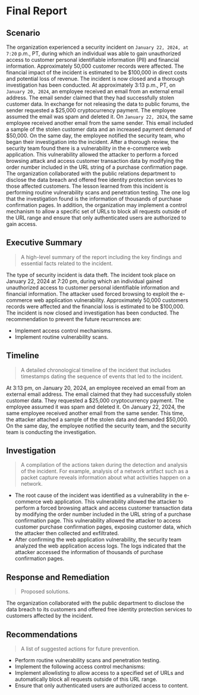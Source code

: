 # Final Report

## Scenario 

The organization experienced a security incident on `January 22, 2024, at 7:20` p.m., PT, during which an individual was able to gain unauthorized access to customer personal identifiable information (PII) and financial information. Approximately 50,000 customer records were affected. The financial impact of the incident is estimated to be $100,000 in direct costs and potential loss of revenue. The incident is now closed and a thorough investigation has been conducted. At approximately 3:13 p.m., PT, on `January 20, 2024`, an employee received an email from an external email address. The email sender claimed that they had successfully stolen customer data. In exchange for not releasing the data to public forums, the sender requested a $25,000 cryptocurrency payment. The employee assumed the email was spam and deleted it. On `January 22, 2024`, the same employee received another email from the same sender. This email included a sample of the stolen customer data and an increased payment demand of $50,000. On the same day, the employee notified the security team, who began their investigation into the incident. After a thorough review, the security team found there is a vulnerability in the e-commerce web application. This vulnerability allowed the attacker to perform a forced browsing attack and access customer transaction data by modifying the order number included in the URL string of a purchase confirmation page. The organization collaborated with the public relations department to disclose the data breach and offered free identity protection services to those affected customers. The lesson learned from this incident is performing routine vulnerability scans and penetration testing. The one log that the investigation found is the information of thousands of purchase confirmation pages. In addition, the organization may implement a control mechanism to allow a specific set of URLs to block all requests outside of the URL range and ensure that only authenticated users are authorized to gain access.

## Executive Summary 
> A high-level summary of the report including the key findings and essential facts related to the incident.

The type of security incident is data theft. The incident took place on January 22, 2024 at 7:20 pm, during which an individual gained unauthorized access to customer personal identifiable information and financial information. The attacker used forced browsing to exploit the e-commerce web application vulnerability. Approximately 50,000 customers records were affected and the financial loss is estimated to be $100,000. The incident is now closed and investigation has been conducted. The recommendation to prevent the future recurrences are: 
* Implement access control mechanisms.
* Implement routine vulnerability scans.

## Timeline 
>  A detailed chronological timeline of the incident that includes timestamps dating the sequence of events that led to the incident.

At 3:13 pm, on January 20, 2024, an employee received an email from an external email address. The email claimed that they had successfully stolen customer data. They requested a $25,000 cryptocurrency payment. The employee assumed it was spam and deleted it.
On January 22, 2024, the same employee received another email from the same sender. This time, the attacker attached a sample of the stolen data and demanded $50,000. On the same day, the employee notified the security team, and the security team is conducting the investigation.

## Investigation 
>  A compilation of the actions taken during the detection and analysis of the incident. For example, analysis of a network artifact such as a packet capture reveals information about what activities happen on a network.

* The root cause of the incident was identified as a vulnerability in the e-commerce web application. This vulnerability allowed the attacker to perform a forced browsing attack and access customer transaction data by modifying the order number included in the URL string of a purchase confirmation page. This vulnerability allowed the attacker to access customer purchase confirmation pages, exposing customer data, which the attacker then collected and exfiltrated.
* After confirming the web application vulnerability, the security team analyzed the web application access logs. The logs indicated that the attacker accessed the information of thousands of purchase confirmation pages.

## Response and Remediation
> Proposed solutions. 

The organization collaborated with the public department to disclose the data breach to its customers and offered free identity protection services to customers affected by the incident. 

## Recommendations 
> A list of suggested actions for future prevention.
* Perform routine vulnerability scans and penetration testing.
* Implement the following access control mechanisms:
* Implement allowlisting to allow access to a specified set of URLs and automatically block all requests outside of this URL range.
* Ensure that only authenticated users are authorized access to content.
